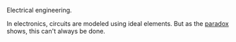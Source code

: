 Electrical engineering.

In electronics, circuits are modeled using ideal elements. But as the [paradox](https://en.wikipedia.org/wiki/Two_capacitor_paradox) shows, this can't always be done.